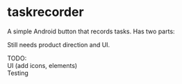 taskrecorder
============

A simple Android button that records tasks. Has two parts: 

Still needs product direction and UI.

TODO: <br/>
UI (add icons, elements) <br/>
Testing <br/>
